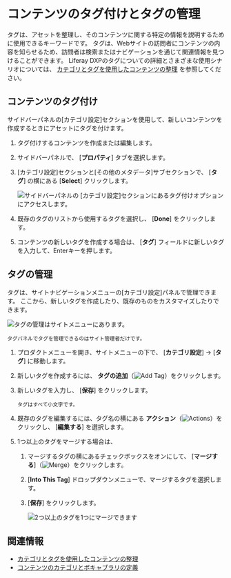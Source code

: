 # コンテンツのタグ付けとタグの管理

タグは、アセットを整理し、そのコンテンツに関する特定の情報を説明するために使用できるキーワードです。 タグは、Webサイトの訪問者にコンテンツの内容を知らせるため、訪問者は検索またはナビゲーションを通じて関連情報を見つけることができます。 Liferay DXPのタグについての詳細とさまざまな使用シナリオについては、 [カテゴリとタグを使用したコンテンツの整理](./organizing-content-with-categories-and-tags.md) を参照してください。

<a name="tagging-content" />

## コンテンツのタグ付け

サイドバーパネルの[カテゴリ設定]セクションを使用して、新しいコンテンツを作成するときにアセットにタグを付けます。

1.  タグ付けするコンテンツを作成または編集します。

2.  サイドバーパネルで、 [**プロパティ**] タブを選択します。

3.  [カテゴリ設定]セクションと[その他のメタデータ]サブセクションで、 [**タグ**] の横にある [**Select**] クリックします。

    ![サイドバーパネルの [カテゴリ設定]セクションにあるタグ付けオプションにアクセスします。](./tagging-content-and-managing-tags/images/02.png)

4.  既存のタグのリストから使用するタグを選択し、 [**Done**] をクリックします。

5.  コンテンツの新しいタグを作成する場合は、 [**タグ**] フィールドに新しいタグを入力して、Enterキーを押します。

<a name="managing-tags" />

## タグの管理

タグは、サイトナビゲーションメニューの[カテゴリ設定]パネルで管理できます。 ここから、新しいタグを作成したり、既存のものをカスタマイズしたりできます。

![タグの管理はサイトメニューにあります。](./tagging-content-and-managing-tags/images/03.png)

```{note}
タグパネルでタグを管理できるのはサイト管理者だけです。
```

1.  プロダクトメニューを開き、サイトメニューの下で、 [**カテゴリ設定**] → [**タグ**] に移動します。

2.  新しいタグを作成するには、 **タグの追加**（![Add Tag](./../../images/icon-add.png)）をクリックします。

3.  新しいタグを入力し、 [**保存**] をクリックします。

    ```{note}
    タグはすべて小文字です。
    ```

4.  既存のタグを編集するには、タグ名の横にある **アクション**（![Actions](./../../images/icon-actions.png)）をクリックし、 [**編集する**] を選択します。

5.  1つ以上のタグをマージする場合は、

    1.  マージするタグの横にあるチェックボックスをオンにして、 [**マージする**]（![Merge](../../images/icon-merge.png)）をクリックします。

    2. [**Into This Tag**] ドロップダウンメニューで、マージするタグを選択します。

    3. [**保存**] をクリックします。

        ![2つ以上のタグを1つにマージできます](./tagging-content-and-managing-tags/images/01.png)

<a name="related-information" />

## 関連情報

  - [カテゴリとタグを使用したコンテンツの整理](./organizing-content-with-categories-and-tags.md)
  - [コンテンツのカテゴリとボキャブラリの定義](./defining-categories-and-vocabularies-for-content.md)
